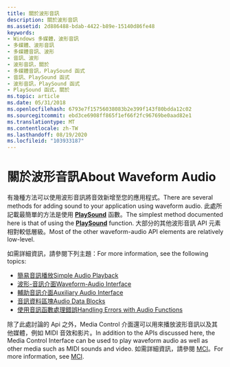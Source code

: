 ```yaml
---
title: 關於波形音訊
description: 關於波形音訊
ms.assetid: 2d886488-bdab-4422-b89e-15140d86fe48
keywords:
- Windows 多媒體，波形音訊
- 多媒體、波形音訊
- 多媒體音訊、波形
- 音訊、波形
- 波形音訊，關於
- 多媒體音訊，PlaySound 函式
- 音訊、PlaySound 函式
- 波形音訊，PlaySound 函式
- PlaySound 函式，關於
ms.topic: article
ms.date: 05/31/2018
ms.openlocfilehash: 6793e7f15756038083b2e399f143f80bdda12c02
ms.sourcegitcommit: ebd3ce6908ff865f1ef66f2fc96769be0aad82e1
ms.translationtype: MT
ms.contentlocale: zh-TW
ms.lasthandoff: 08/19/2020
ms.locfileid: "103933187"
---
```

# <a name="about-waveform-audio"></a><span data-ttu-id="60892-112">關於波形音訊</span><span class="sxs-lookup"><span data-stu-id="60892-112">About Waveform Audio</span></span>

<span data-ttu-id="60892-113">有幾種方法可以使用波形音訊將音效新增至您的應用程式。</span><span class="sxs-lookup"><span data-stu-id="60892-113">There are several methods for adding sound to your application using waveform audio.</span></span> <span data-ttu-id="60892-114">此處所記載最簡單的方法是使用 [**PlaySound**](/previous-versions//dd743680(v=vs.85)) 函數。</span><span class="sxs-lookup"><span data-stu-id="60892-114">The simplest method documented here is that of using the [**PlaySound**](/previous-versions//dd743680(v=vs.85)) function.</span></span> <span data-ttu-id="60892-115">大部分的其他波形音訊 API 元素相對較低層級。</span><span class="sxs-lookup"><span data-stu-id="60892-115">Most of the other waveform-audio API elements are relatively low-level.</span></span>

<span data-ttu-id="60892-116">如需詳細資訊，請參閱下列主題：</span><span class="sxs-lookup"><span data-stu-id="60892-116">For more information, see the following topics:</span></span>

-   [<span data-ttu-id="60892-117">簡易音訊播放</span><span class="sxs-lookup"><span data-stu-id="60892-117">Simple Audio Playback</span></span>](simple-audio-playback.md)
-   [<span data-ttu-id="60892-118">波形-音訊介面</span><span class="sxs-lookup"><span data-stu-id="60892-118">Waveform-Audio Interface</span></span>](waveform-audio-interface.md)
-   [<span data-ttu-id="60892-119">輔助音訊介面</span><span class="sxs-lookup"><span data-stu-id="60892-119">Auxiliary Audio Interface</span></span>](auxiliary-audio-interface.md)
-   [<span data-ttu-id="60892-120">音訊資料區塊</span><span class="sxs-lookup"><span data-stu-id="60892-120">Audio Data Blocks</span></span>](audio-data-blocks.md)
-   [<span data-ttu-id="60892-121">使用音訊函數處理錯誤</span><span class="sxs-lookup"><span data-stu-id="60892-121">Handling Errors with Audio Functions</span></span>](handling-errors-with-audio-functions.md)

<span data-ttu-id="60892-122">除了此處討論的 Api 之外，Media Control 介面還可以用來播放波形音訊以及其他媒體，例如 MIDI 音效和影片。</span><span class="sxs-lookup"><span data-stu-id="60892-122">In addition to the APIs discussed here, the Media Control Interface can be used to play waveform audio as well as other media such as MIDI sounds and video.</span></span> <span data-ttu-id="60892-123">如需詳細資訊，請參閱 [MCI](mci.md)。</span><span class="sxs-lookup"><span data-stu-id="60892-123">For more information, see [MCI](mci.md).</span></span>

 

 